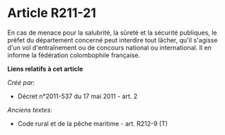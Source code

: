 # Article R211-21

En cas de menace pour la salubrité, la sûreté et la sécurité publiques, le préfet du département concerné peut interdire tout
lâcher, qu'il s'agisse d'un vol d'entraînement ou de concours national ou international. Il en informe la fédération
colombophile française.

**Liens relatifs à cet article**

_Créé par_:

  - Décret n°2011-537 du 17 mai 2011 - art. 2

_Anciens textes_:

  - Code rural et de la pêche maritime - art. R212-9 (T)

